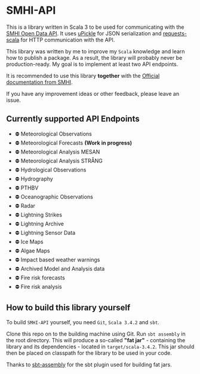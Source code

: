 # SMHI-API

This is a library written in Scala 3 to be used for communicating with the [SMHI Open Data API](https://opendata.smhi.se/apidocs/). It uses [uPickle](https://github.com/com-lihaoyi/upickle) for JSON serialization and [requests-scala](https://github.com/com-lihaoyi/requests-scala) for HTTP communication with the API.

This library was written by me to improve my `Scala` knowledge and learn how to publish a package. As a result, the library will probably never be production-ready. My goal is to implement at least two API endpoints.

It is recommended to use this library **together** with the [Official documentation from SMHI](https://opendata.smhi.se/apidocs/).

If you have any improvement ideas or other feedback, please leave an issue.

## Currently supported API Endpoints

- ⛔ Meteorological Observations
- ⛔ Meteorological Forecasts **(Work in progress)**
- ⛔ Meteorological Analysis MESAN
- ⛔ Meteorological Analysis STRÅNG
- ⛔ Hydrological Observations
- ⛔ Hydrography
- ⛔ PTHBV
- ⛔ Oceanographic Observations
- ⛔ Radar
- ⛔ Lightning Strikes
- ⛔ Lightning Archive
- ⛔ Lightning Sensor Data
- ⛔ Ice Maps
- ⛔ Algae Maps
- ⛔ Impact based weather warnings
- ⛔ Archived Model and Analysis data
- ⛔ Fire risk forecasts
- ⛔ Fire risk analysis

## How to build this library yourself

To build `SMHI-API` yourself, you need `Git`, `Scala 3.4.2` and `sbt`. 

Clone this repo on to the building machine using Git. Run `sbt assembly` in the root directory. This will produce a so-called **"fat jar"** - containing the library and its dependencies - located in `target/scala-3.4.2`. This jar should then be placed on classpath for the library to be used in your code.

Thanks to [sbt-assembly](https://github.com/sbt/sbt-assembly#using-published-plugin) for the sbt plugin used for building fat jars.